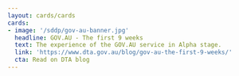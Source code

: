 ```yaml
---
layout: cards/cards
cards:
- image: '/sddp/gov-au-banner.jpg'
  headline: GOV.AU - The first 9 weeks
  text: The experience of the GOV.AU service in Alpha stage.
  link: 'https://www.dta.gov.au/blog/gov-au-the-first-9-weeks/'
  cta: Read on DTA blog
---
```

